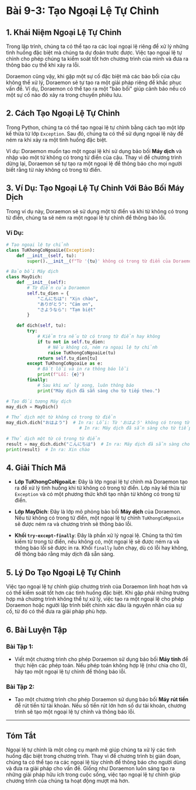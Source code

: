 # Bài 9-3: Tạo Ngoại Lệ Tự Chỉnh

## 1. Khái Niệm Ngoại Lệ Tự Chỉnh

Trong lập trình, chúng ta có thể tạo ra các loại ngoại lệ riêng để xử lý những tình huống đặc biệt mà chúng ta dự đoán trước được. Việc tạo ngoại lệ tự chỉnh cho phép chúng ta kiểm soát tốt hơn chương trình của mình và đưa ra thông báo cụ thể khi xảy ra lỗi.

Doraemon cũng vậy, khi gặp một sự cố đặc biệt mà các bảo bối của cậu không thể xử lý, Doraemon sẽ tự tạo ra một giải pháp riêng để khắc phục vấn đề. Ví dụ, Doraemon có thể tạo ra một "bảo bối" giúp cảnh báo nếu có một sự cố nào đó xảy ra trong chuyến phiêu lưu.

## 2. Cách Tạo Ngoại Lệ Tự Chỉnh

Trong Python, chúng ta có thể tạo ngoại lệ tự chỉnh bằng cách tạo một lớp kế thừa từ lớp `Exception`. Sau đó, chúng ta có thể sử dụng ngoại lệ này để ném ra khi xảy ra một tình huống đặc biệt.

Ví dụ: Doraemon muốn tạo một ngoại lệ khi sử dụng bảo bối **Máy dịch** và nhập vào một từ không có trong từ điển của cậu. Thay vì để chương trình dừng lại, Doraemon sẽ tự tạo ra một ngoại lệ để thông báo cho mọi người biết rằng từ này không có trong từ điển.

## 3. Ví Dụ: Tạo Ngoại Lệ Tự Chỉnh Với Bảo Bối **Máy Dịch**

Trong ví dụ này, Doraemon sẽ sử dụng một từ điển và khi từ không có trong từ điển, chúng ta sẽ ném ra một ngoại lệ tự chỉnh để thông báo lỗi.

### Ví Dụ:

```python
# Tạo ngoại lệ tự chỉnh
class TuKhongCoNgoaiLe(Exception):
    def __init__(self, tu):
        super().__init__(f"Từ '{tu}' không có trong từ điển của Doraemon!")

# Bảo bối Máy dịch
class MayDich:
    def __init__(self):
        # Từ điển của Doraemon
        self.tu_dien = {
            "こんにちは": "Xin chào",
            "ありがとう": "Cảm ơn",
            "さようなら": "Tạm biệt"
        }

    def dich(self, tu):
        try:
            # Kiểm tra nếu từ có trong từ điển hay không
            if tu not in self.tu_dien:
                # Nếu không có, ném ra ngoại lệ tự chỉnh
                raise TuKhongCoNgoaiLe(tu)
            return self.tu_dien[tu]
        except TuKhongCoNgoaiLe as e:
            # Bắt lỗi và in ra thông báo lỗi
            print(f"Lỗi: {e}")
        finally:
            # Sau khi xử lý xong, luôn thông báo
            print("Máy dịch đã sẵn sàng cho từ tiếp theo.")

# Tạo đối tượng Máy dịch
may_dich = MayDich()

# Thử dịch một từ không có trong từ điển
may_dich.dich("おはよう")  # In ra: Lỗi: Từ 'おはよう' không có trong từ điển của Doraemon!
                            # In ra: Máy dịch đã sẵn sàng cho từ tiếp theo.

# Thử dịch một từ có trong từ điển
result = may_dich.dich("こんにちは")  # In ra: Máy dịch đã sẵn sàng cho từ tiếp theo.
print(result)  # In ra: Xin chào
```

## 4. Giải Thích Mã

- **Lớp TuKhongCoNgoaiLe**: Đây là lớp ngoại lệ tự chỉnh mà Doraemon tạo ra để xử lý tình huống khi từ không có trong từ điển. Lớp này kế thừa từ `Exception` và có một phương thức khởi tạo nhận từ không có trong từ điển.
  
- **Lớp MayDich**: Đây là lớp mô phỏng bảo bối **Máy dịch** của Doraemon. Nếu từ không có trong từ điển, một ngoại lệ tự chỉnh `TuKhongCoNgoaiLe` sẽ được ném ra và chương trình sẽ thông báo lỗi.

- **Khối `try-except-finally`**: Đây là phần xử lý ngoại lệ. Chúng ta thử tìm kiếm từ trong từ điển, nếu không có, một ngoại lệ sẽ được ném ra và thông báo lỗi sẽ được in ra. Khối `finally` luôn chạy, dù có lỗi hay không, để thông báo rằng máy dịch đã sẵn sàng.

## 5. Lý Do Tạo Ngoại Lệ Tự Chỉnh

Việc tạo ngoại lệ tự chỉnh giúp chương trình của Doraemon linh hoạt hơn và có thể kiểm soát tốt hơn các tình huống đặc biệt. Khi gặp phải những trường hợp mà chương trình không thể tự xử lý, việc tạo ra một ngoại lệ cho phép Doraemon hoặc người lập trình biết chính xác đâu là nguyên nhân của sự cố, từ đó có thể đưa ra giải pháp phù hợp.

## 6. Bài Luyện Tập

### Bài Tập 1:
- Viết một chương trình cho phép Doraemon sử dụng bảo bối **Máy tính** để thực hiện các phép toán. Nếu phép toán không hợp lệ (như chia cho 0), hãy tạo một ngoại lệ tự chỉnh để thông báo lỗi.

### Bài Tập 2:
- Tạo một chương trình cho phép Doraemon sử dụng bảo bối **Máy rút tiền** để rút tiền từ tài khoản. Nếu số tiền rút lớn hơn số dư tài khoản, chương trình sẽ tạo một ngoại lệ tự chỉnh và thông báo lỗi.

---

## Tóm Tắt

Ngoại lệ tự chỉnh là một công cụ mạnh mẽ giúp chúng ta xử lý các tình huống đặc biệt trong chương trình. Thay vì để chương trình bị gián đoạn, chúng ta có thể tạo ra các ngoại lệ tùy chỉnh để thông báo cho người dùng và đưa ra giải pháp cho vấn đề. Giống như Doraemon luôn sáng tạo ra những giải pháp hữu ích trong cuộc sống, việc tạo ngoại lệ tự chỉnh giúp chương trình của chúng ta hoạt động mượt mà hơn.